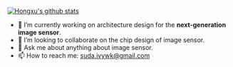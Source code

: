 [![Hongxu's github stats](https://github-readme-stats.vercel.app/api?username=ivy-end&bg_color=30,e96443,904e95&title_color=fff&text_color=fff)](https://github-readme-stats.vercel.app/api?username=ivy-end)

<!--
[![Top Langs](https://github-readme-stats.vercel.app/api/top-langs/?username=ivy-end&layout=compact)](https://github-readme-stats.vercel.app/api/top-langs/?username=ivy-end)
-->

- 🔭 I’m currently working on architecture design for the **next-generation image sensor**.
- 👯 I’m looking to collaborate on the chip design of image sensor. 
- 💬 Ask me about anything about image sensor.
- 📫 How to reach me: suda.ivywk@gmail.com
